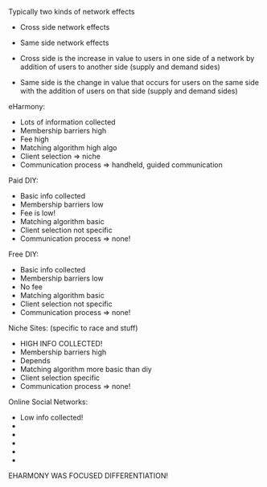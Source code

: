 Typically two kinds of network effects

* Cross side network effects
* Same side network effects

* Cross side is the increase in value to users in one side of a network by addition of users to another side (supply and demand sides)
* Same side is the change in value that occurs for users on the same side with the addition of users on that side (supply and demand sides)

eHarmony:
* Lots of information collected
* Membership barriers high
* Fee high
* Matching algorithm high algo
* Client selection => niche
* Communication process => handheld, guided communication

Paid DIY:
* Basic info collected
* Membership barriers low
* Fee is low!
* Matching algorithm basic
* Client selection not specific
* Communication process => none!

Free DIY:
* Basic info collected
* Membership barriers low
* No fee
* Matching algorithm basic
* Client selection not specific
* Communication process => none!

Niche Sites: (specific to race and stuff)
* HIGH INFO COLLECTED!
* Membership barriers high
* Depends
* Matching algorithm more basic than diy
* Client selection specific
* Communication process => none!

Online Social Networks:
* Low info collected!
* 
* 
* 
* 
* 

EHARMONY WAS FOCUSED DIFFERENTIATION!
